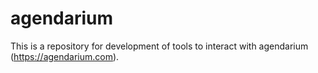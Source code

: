# agendarium

This is a repository for development of tools to interact with agendarium (https://agendarium.com).
